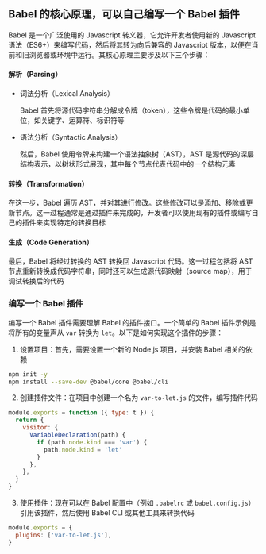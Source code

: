 ## Babel 的核心原理，可以自己编写一个 Babel 插件

Babel 是一个广泛使用的 Javascript 转义器，它允许开发者使用新的 Javascript 语法（ES6+）来编写代码，然后将其转为向后兼容的 Javascript 版本，以便在当前和旧浏览器或环境中运行。其核心原理主要涉及以下三个步骤：

#### 解析（Parsing）

- 词法分析（Lexical Analysis）

  Babel 首先将源代码字符串分解成令牌（token），这些令牌是代码的最小单位，如关键字、运算符、标识符等

- 语法分析（Syntactic Analysis）

  然后，Babel 使用令牌来构建一个语法抽象树（AST），AST 是源代码的深层结构表示，以树状形式展现，其中每个节点代表代码中的一个结构元素

#### 转换（Transformation）

在这一步，Babel 遍历 AST，并对其进行修改。这些修改可以是添加、移除或更新节点。这一过程通常是通过插件来完成的，开发者可以使用现有的插件或编写自己的插件来实现特定的转换目标

#### 生成（Code Generation）

最后，Babel 将经过转换的 AST 转换回 Javascript 代码。这一过程包括将 AST 节点重新转换成代码字符串，同时还可以生成源代码映射（source map），用于调试转换后的代码

### 编写一个 Babel 插件

编写一个 Babel 插件需要理解 Babel 的插件接口。一个简单的 Babel 插件示例是将所有的变量声从 `var` 转换为 `let`。以下是如何实现这个插件的步骤：

1. 设置项目：首先，需要设置一个新的 Node.js 项目，并安装 Babel 相关的依赖

```bash
npm init -y
npm install --save-dev @babel/core @babel/cli
```

2. 创建插件文件：在项目中创建一个名为 `var-to-let.js` 的文件，编写插件代码

```js
module.exports = function ({ type: t }) {
  return {
    visitor: {
      VariableDeclaration(path) {
        if (path.node.kind === 'var') {
          path.node.kind = 'let'
        }
      },
    },
  }
}
```

3. 使用插件：现在可以在 Babel 配置中（例如 `.babelrc` 或 `babel.config.js`）引用该插件，然后使用 Babel CLI 或其他工具来转换代码

```js
module.exports = {
  plugins: ['var-to-let.js'],
}
```
